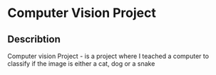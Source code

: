 # Computer Vision Project

## Describtion
Computer vision Project - is a project where I teached a computer to classify if the image is either a cat, dog or a snake
